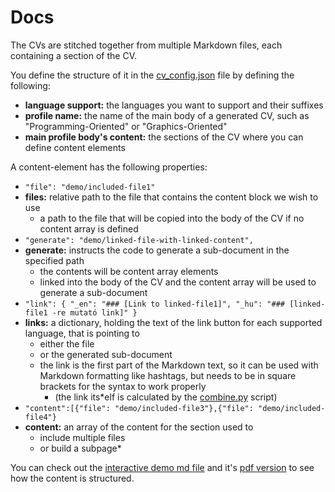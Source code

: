 # Docs

The CVs are stitched together from multiple Markdown files, each containing a section of the CV. 

You define the structure of it in the [cv_config.json](scripts/cv_config.json) file by defining the following:
* **language support:** the languages you want to support and their suffixes
* **profile name:** the name of the main body of a generated CV, such as "Programming-Oriented" or "Graphics-Oriented"
* **main profile body's content:** the sections of the CV where you can define content elements

A content-element has the following properties:
* `"file": "demo/included-file1"`
* **files:** relative path to the file that contains the content block we wish to use 
    * a path to the file that will be copied into the body of the CV if no content array is defined
* `"generate": "demo/linked-file-with-linked-content",`
* **generate:** instructs the code to generate a sub-document in the specified path
  * the contents will be content array elements
  * linked into the body of the CV and the content array will be used to generate a sub-document
* `"link": {
  "_en": "### [Link to linked-file1]",
  "_hu": "### [linked-file1 -re mutató link]"
  }`
* **links:** a dictionary, holding the text of the link button for each supported language, that is pointing to
    * either the file 
    * or the generated sub-document
    * the link is the first part of the Markdown text, so it can be used with Markdown formatting like hashtags, but needs to be in square brackets for the syntax to work properly 
      * (the link its*elf is calculated by the [combine.py](scripts/combine.py) script)
* `"content":[{"file": "demo/included-file3"},{"file": "demo/included-file4"}`
* **content:** an array of the content for the section used to
    * include multiple files
    * or build a subpage*

You can check out the [interactive demo md file](generated/demo_output_en.md) and it's [pdf version](generated/demo_output_en.pdf) to see how the content is structured.